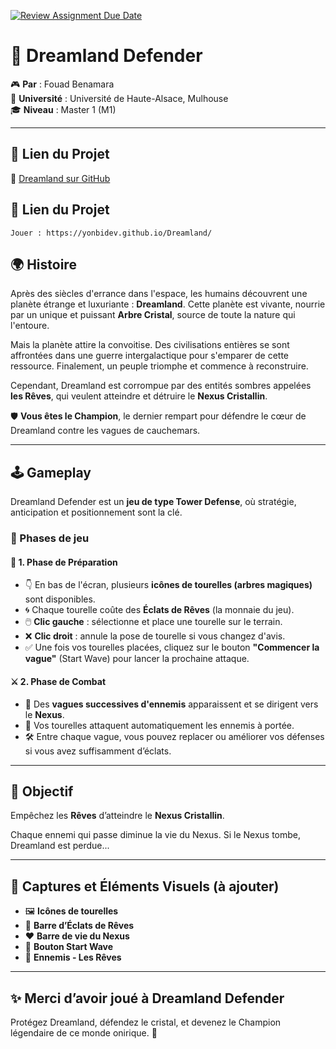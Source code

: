 [![Review Assignment Due Date](https://classroom.github.com/assets/deadline-readme-button-22041afd0340ce965d47ae6ef1cefeee28c7c493a6346c4f15d667ab976d596c.svg)](https://classroom.github.com/a/tcwhlYLU)

# 🌌 Dreamland Defender

🎮 **Par** : Fouad Benamara  
🏫 **Université** : Université de Haute-Alsace, Mulhouse  
🎓 **Niveau** : Master 1 (M1)

---


## 🔗 Lien du Projet

📁 [Dreamland sur GitHub](https://github.com/YonbiDev/Dreamland)

## 🔗 Lien du Projet
    Jouer : https://yonbidev.github.io/Dreamland/

## 🌍 Histoire

Après des siècles d'errance dans l'espace, les humains découvrent une planète étrange et luxuriante : **Dreamland**. Cette planète est vivante, nourrie par un unique et puissant **Arbre Cristal**, source de toute la nature qui l'entoure.

Mais la planète attire la convoitise. Des civilisations entières se sont affrontées dans une guerre intergalactique pour s'emparer de cette ressource. Finalement, un peuple triomphe et commence à reconstruire.

Cependant, Dreamland est corrompue par des entités sombres appelées **les Rêves**, qui veulent atteindre et détruire le **Nexus Cristallin**.

🛡️ **Vous êtes le Champion**, le dernier rempart pour défendre le cœur de Dreamland contre les vagues de cauchemars.

---

## 🕹️ Gameplay

Dreamland Defender est un **jeu de type Tower Defense**, où stratégie, anticipation et positionnement sont la clé.

### 🔸 Phases de jeu

#### 🧱 1. Phase de Préparation

- 👇 En bas de l'écran, plusieurs **icônes de tourelles (arbres magiques)** sont disponibles.
- 🌀 Chaque tourelle coûte des **Éclats de Rêves** (la monnaie du jeu).
- 🖱️ **Clic gauche** : sélectionne et place une tourelle sur le terrain.
- ❌ **Clic droit** : annule la pose de tourelle si vous changez d'avis.
- ✅ Une fois vos tourelles placées, cliquez sur le bouton **"Commencer la vague"** (Start Wave) pour lancer la prochaine attaque.

#### ⚔️ 2. Phase de Combat

- 🌊 Des **vagues successives d'ennemis** apparaissent et se dirigent vers le **Nexus**.
- 🌳 Vos tourelles attaquent automatiquement les ennemis à portée.
- 🛠️ Entre chaque vague, vous pouvez replacer ou améliorer vos défenses si vous avez suffisamment d’éclats.

---

## 🎯 Objectif

Empêchez les **Rêves** d’atteindre le **Nexus Cristallin**.

Chaque ennemi qui passe diminue la vie du Nexus. Si le Nexus tombe, Dreamland est perdue...

---

## 📸 Captures et Éléments Visuels (à ajouter)

- 🖼️ **Icônes de tourelles**
- 🌈 **Barre d’Éclats de Rêves**
- ❤️ **Barre de vie du Nexus**
- 🔘 **Bouton Start Wave**
- 👾 **Ennemis - Les Rêves**

---

## ✨ Merci d’avoir joué à Dreamland Defender

Protégez Dreamland, défendez le cristal, et devenez le Champion légendaire de ce monde onirique. 🌠
